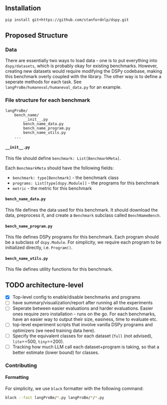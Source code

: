 ## Installation

```bash
pip install git+https://github.com/stanfordnlp/dspy.git
```
## Proposed Structure
### Data

There are essentially two ways to load data - one is to put everything into `dspy/datasets`, which is probably okay for existing benchmarks. However, creating new datasets would require modifying the DSPy codebase, making this benchmark overly coupled with the library. The other way is to define a seperate methods for each task. See `langProBe/humaneval/humaneval_data.py` for an example.

### File structure for each benchmark
```
langProBe/
    bench_name/
        __init__.py
        bench_name_data.py
        bench_name_program.py
        bench_name_utils.py
    ...
```

#### `__init__.py`
This file should define `benchmark: List[BenchmarkMeta]`.

Each `BenchmarkMeta` should have the following fields:
- `benchmark: type[Benchmark]` - the benchmark class
- `programs: List[type[dspy.Module]]` - the programs for this benchmark
- `metric` - the metric for this benchmark

#### `bench_name_data.py`
This file defines the data used for this benchmark. It should download the data, preprocess it, and create a `Benchmark` subclass called `BenchNameBench`. 

#### `bench_name_program.py`
This file defines DSPy programs for this benchmark. Each program should be a subclass of `dspy.Module`. For simplicity, we require each program to be initialized directly, i.e. `Program()`.

#### `bench_name_utils.py`
This file defines utility functions for this benchmark.

## TODO architecture-level
- [x] Top-level config to enable/disable benchmarks and programs
- [ ] have summary/visualization/report after running all the experiments
- [ ] Seperate between easier evaluations and harder evaluations. Easier ones require zero installation - runs on the go. For each benchmarks, have an easier way to output their size, easiness, time to evaluate etc.
- [ ] top-level experiment scripts that involve vanilla DSPy programs and optimizers (we need training data here).
- [ ] Specify the equivalent classes for each dataset (`full` (not advised), `lite`==500, `tiny`==200).
- [ ] Tracking how much LLM call each dataset+program is taking, so that a better estimate (lower bound) for classes.

### Contributing
#### Formatting
For simplicity, we use `black` formatter with the following command:
```bash
black --fast langProBe/*.py langProBe/*/*.py
```

